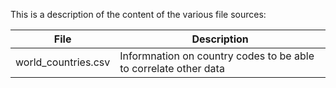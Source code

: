 This is a description of the content of the various file sources:

File | Description
------------ | -------------
world_countries.csv | Informnation on country codes to be able to correlate other data
